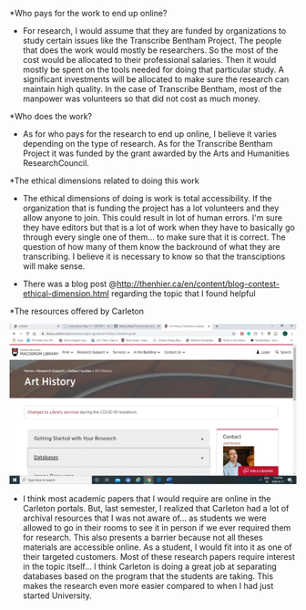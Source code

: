 *Who pays for the work to end up online?

-	For research, I would assume that they are funded by organizations to study certain issues like the Transcribe Bentham Project. The people that does the work would mostly be researchers. So the most of the cost would be allocated to their professional salaries. Then it would mostly be spent on the tools needed for doing that particular study. A significant investments will be allocated to make sure the research can maintain high quality. In the case of Transcribe Bentham, most of the manpower was volunteers so that did not cost as much money. 

*Who does the work?

- As for who pays for the research to end up online, I believe it varies depending on the type of research. As for the Transcribe Bentham Project it was funded by the grant awarded by the Arts and Humanities ResearchCouncil. 

*The ethical dimensions related to doing this work

-	The ethical dimensions of doing is work is total accessibility. If the organization that is funding the project has a lot volunteers and they allow anyone to join. This could result in lot of human errors. I'm sure they have editors but that is a lot of work when they have to basically go through every single one of them... to make sure that it is correct. The question of how many of them know the backround of what they are transcribing. I believe it is necessary to know so that the transciptions will make sense.

- There was a blog post @http://thenhier.ca/en/content/blog-contest-ethical-dimension.html regarding the topic that I found helpful

*The resources offered by Carleton

![image i just uploaded](journal.JPG)

-	I think most academic papers that I would require are online in the Carleton portals. But, last semester, I realized that Carleton had a lot of archival resources that I was not aware of… as students we were allowed to go in their rooms to see it in person if we ever required them for research. This also presents a barrier because not all theses materials are accessible online. As a student, I would fit into it as one of their targeted customers. Most of these research papers require interest in the topic itself... I think Carleton is doing a great job at separating databases based on the program that the students are taking. This makes the research even more easier compared to when I had just started University. 
